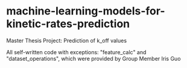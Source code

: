 # machine-learning-models-for-kinetic-rates-prediction
Master Thesis Project: Prediction of k_off values

All self-written code with exceptions: "feature_calc" and "dataset_operations", which were provided by Group Member Iris Guo
